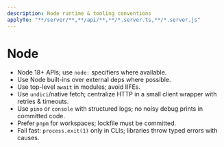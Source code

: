 ```yaml
---
description: Node runtime & tooling conventions
applyTo: "**/server/**,**/api/**,**/*.server.ts,**/*.server.js"
---
```

# Node
- Node 18+ APIs; use `node:` specifiers where available.
- Use Node built-ins over external deps where possible.
- Use top-level `await` in modules; avoid IIFEs.
- Use `undici`/native fetch; centralize HTTP in a small client wrapper with retries & timeouts.
- Use `pino` or `console` with structured logs; no noisy debug prints in committed code.
- Prefer `pnpm` for workspaces; lockfile must be committed.
- Fail fast: `process.exit(1)` only in CLIs; libraries throw typed errors with causes.
